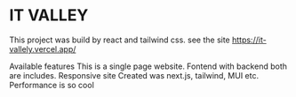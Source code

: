 # IT VALLEY

This project was build by react and tailwind css. see the site https://it-vallely.vercel.app/

Available features
This is a single page website.
Fontend with backend both are includes.
Responsive site
Created was next.js, tailwind, MUI etc.
Performance is so cool
